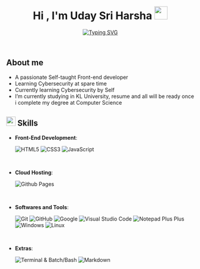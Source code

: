 
<h1 align="center"><b>Hi , I'm Uday Sri Harsha </b><img src="https://media.giphy.com/media/hvRJCLFzcasrR4ia7z/giphy.gif" width="35"></h1>

<p align="center">
  <a href="https://git.io/typing-svg"><img src="https://readme-typing-svg.demolab.com?font=Fira+Code&duration=3000&pause=1000&width=435&lines=Welcome+to+My+GitHub+Profile+%E2%99%A5;Self-Taught+Front-End+Developer;Computer+Science+Student;Cybersecurity+Newbie;Active+Learner%2FResearcher;Love+to+learn+new+stuffs..%3C3" alt="Typing SVG" /></a>
</p>
<br>
	
## **About me**
- A passionate Self-taught Front-end developer
- Learning Cybersecurity at spare time
- Currently learning Cybersecurity by Self
- I’m currently studying in KL University, resume and all will be ready once i complete my degree at Computer Science

## <img src="https://media2.giphy.com/media/QssGEmpkyEOhBCb7e1/giphy.gif?cid=ecf05e47a0n3gi1bfqntqmob8g9aid1oyj2wr3ds3mg700bl&rid=giphy.gif" width ="25"><b> Skills</b>
<p align="center">

- **Front-End Development**:

   ![HTML5](https://img.shields.io/badge/HTML5%20-%23E34F26.svg?style=for-the-badge&logo=html5&logoColor=white)
   ![CSS3](https://img.shields.io/badge/CSS%20-%231572B6.svg?style=for-the-badge&logo=css3&logoColor=white)
   ![JavaScript](https://img.shields.io/badge/JavaScript%20-%23F7DF1E.svg?style=for-the-badge&logo=javascript&logoColor=black)

<br>

- **Cloud Hosting**:

    ![Github Pages](https://img.shields.io/badge/GitHub%20Pages-%236e5494.svg?style=for-the-badge&logo=github&logoColor=white)
    
<br>

- **Softwares and Tools**:

    ![Git](https://img.shields.io/badge/git-%23F05033.svg?style=for-the-badge&logo=git&logoColor=white)
    ![GitHub](https://img.shields.io/badge/github-%23121011.svg?style=for-the-badge&logo=github&logoColor=white)
    ![Google](https://img.shields.io/badge/google-%234285F4.svg?style=for-the-badge&logo=google&logoColor=white)
    ![Visual Studio Code](https://img.shields.io/badge/Visual%20Studio%20Code-0078d7.svg?style=for-the-badge&logo=visual-studio-code&logoColor=white)
    ![Notepad Plus Plus](https://img.shields.io/badge/Notepad&plus;&plus;-000000?style=for-the-badge&logo=notepadplusplus)
    ![Windows](https://img.shields.io/badge/Windows-2D2D30?style=for-the-badge&logo=windows11&logoColor=0078d7)
    ![Linux](https://img.shields.io/badge/Linux-FCC624?style=for-the-badge&logo=linux&logoColor=black) 

<br>

- **Extras**:

    ![Terminal & Batch/Bash](https://img.shields.io/badge/Terminal%20&%20Batch/Bash-%23054020?style=for-the-badge&logo=gnu-bash&logoColor=white)
    ![Markdown](https://img.shields.io/badge/markdown-%23000000.svg?style=for-the-badge&logo=markdown&logoColor=white)
